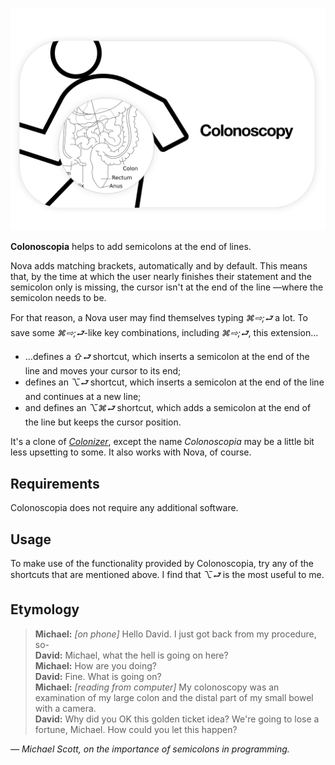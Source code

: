<!--
👋 Hello! As Nova users browse the extensions library, a good README can help them understand what your extension does, how it works, and what setup or configuration it may require.

Not every extension will need every item described below. Use your best judgement when deciding which parts to keep to provide the best experience for your new users.

💡 Quick Tip! As you edit this README template, you can preview your changes by selecting **Extensions → Activate Project as Extension**, opening the Extension Library, and selecting "Colonoscopia" in the sidebar.

Let's get started!
-->

<!--
🎈 Include a brief description of the features your extension provides. For example:
-->

![an illustration of a person and their intestine next to the word 'colonoscopy'](Colonoscopy.png)

**Colonoscopia** helps to add semicolons at the end of lines.

Nova adds matching brackets, automatically and by default. This means that, by the time at which the user nearly finishes their statement and the semicolon only is missing, the cursor isn't at the end of the line —where the semicolon needs to be.

For that reason, a Nova user may find themselves typing *⌘⇨;⮐* a lot. To save some *⌘⇨;⮐*-like key combinations, including *⌘⇨;⮐*, this extension…

- …defines a *⇧⮐* shortcut, which inserts a semicolon at the end of the line and moves your cursor to its end;
- defines an *⌥⮐* shortcut, which inserts a semicolon at the end of the line and continues at a new line;
- and defines an *⌥⌘⮐* shortcut, which adds a semicolon at the end of the line but keeps the cursor position.

It's a clone of [*Colonizer*](https://marketplace.visualstudio.com/items?itemName=vmsynkov.colonize), except the name *Colonoscopia* may be a little bit less upsetting to some. It also works with Nova, of course.

## Requirements

Colonoscopia does not require any additional software.

## Usage

To make use of the functionality provided by Colonoscopia, try any of the shortcuts that are mentioned above. I find that *⌥⮐* is the most useful to me.

<!--
👋 That's it! Happy developing!

P.S. If you'd like, you can remove these comments before submitting your extension 😉
-->

## Etymology

> **Michael:** *\[on phone\]* Hello David. I just got back from my procedure, so-  
> **David:** Michael, what the hell is going on here?  
> **Michael:** How are you doing?  
> **David:** Fine. What is going on?  
> **Michael:** *\[reading from computer\]* My colonoscopy was an examination of my large colon and the distal part of my small bowel with a camera.  
> **David:** Why did you OK this golden ticket idea? We're going to lose a fortune, Michael. How could you let this happen?  

_— Michael Scott, on the importance of semicolons in programming._
